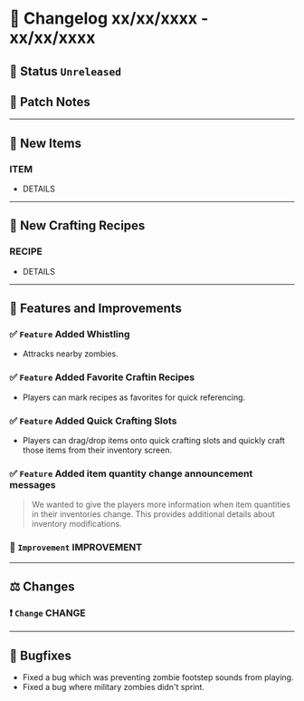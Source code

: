 # :bookmark_tabs:  Changelog xx/xx/xxxx - xx/xx/xxxx

## :red_circle: Status `Unreleased`
<!-- ## :green_circle: Status `Released` -->

## :speech_balloon: Patch Notes

________

## :gun: New Items

### ITEM
- DETAILS

________

## :thread: New Crafting Recipes

### RECIPE
- DETAILS

________

## :loudspeaker: Features and Improvements

### :white_check_mark: `Feature` Added Whistling
- Attracks nearby zombies.

### :white_check_mark: `Feature` Added Favorite Craftin Recipes
- Players can mark recipes as favorites for quick referencing.

### :white_check_mark: `Feature` Added Quick Crafting Slots
- Players can drag/drop items onto quick crafting slots and quickly craft those items from their inventory screen.

### :white_check_mark: `Feature` Added item quantity change announcement messages
> We wanted to give the players more information when item quantities in their inventories change.
> This provides additional details about inventory modifications.

### :arrow_up_small: `Improvement` IMPROVEMENT

________

## :balance_scale: Changes

### :exclamation: `Change` CHANGE

________

## :bug: Bugfixes
- Fixed a bug which was preventing zombie footstep sounds from playing.
- Fixed a bug where military zombies didn't sprint.
